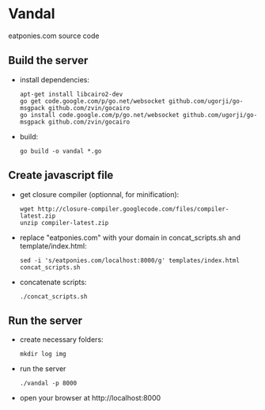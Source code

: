Vandal
======

eatponies.com source code

Build the server
----------------

 * install dependencies:

    ```shell
    apt-get install libcairo2-dev
    go get code.google.com/p/go.net/websocket github.com/ugorji/go-msgpack github.com/zvin/gocairo
    go install code.google.com/p/go.net/websocket github.com/ugorji/go-msgpack github.com/zvin/gocairo
    ```

 * build:

    ```shell
    go build -o vandal *.go
    ```


Create javascript file
----------------------

 * get closure compiler (optionnal, for minification):

    ```shell
    wget http://closure-compiler.googlecode.com/files/compiler-latest.zip
    unzip compiler-latest.zip
    ```

 * replace "eatponies.com" with your domain in concat_scripts.sh and template/index.html:

    ```shell
    sed -i 's/eatponies.com/localhost:8000/g' templates/index.html concat_scripts.sh
    ```

 * concatenate scripts:

    ```shell
    ./concat_scripts.sh
    ```


Run the server
--------------

 * create necessary folders:

    ```shell
    mkdir log img
    ```

 * run the server

    ```shell
    ./vandal -p 8000
    ```

 * open your browser at http://localhost:8000
